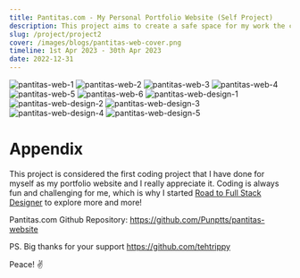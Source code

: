 ```yaml
---
title: Pantitas.com - My Personal Portfolio Website (Self Project)
description: This project aims to create a safe space for my work the concept of “The Journey Of My Experiences”.
slug: /project/project2
cover: /images/blogs/pantitas-web-cover.png
timeline: 1st Apr 2023 - 30th Apr 2023
date: 2022-12-31
---
```


![pantitas-web-1](/images/blogs/pantitas-web-1.png "pantitas-web-1")
![pantitas-web-2](/images/blogs/pantitas-web-2.png "pantitas-web-2")
![pantitas-web-3](/images/blogs/pantitas-web-3.png "pantitas-web-3")
![pantitas-web-4](/images/blogs/pantitas-web-4.png "pantitas-web-4")
![pantitas-web-5](/images/blogs/pantitas-web-5.png "pantitas-web-5")
![pantitas-web-6](/images/blogs/pantitas-web-6.png "pantitas-web-6")
![pantitas-web-design-1](/images/blogs/pantitas-web-design-1.png "pantitas-web-design-1")
![pantitas-web-design-2](/images/blogs/pantitas-web-design-2.png "pantitas-web-design-2")
![pantitas-web-design-3](/images/blogs/pantitas-web-design-3.png "pantitas-web-design-3")
![pantitas-web-design-4](/images/blogs/pantitas-web-design-4.png "pantitas-web-design-4")
![pantitas-web-design-5](/images/blogs/pantitas-web-design-5.png "pantitas-web-design-5")

# Appendix

This project is considered the first coding project that I have done for myself as my portfolio website and I really appreciate it. Coding is always fun and challenging for me, which is why I started [Road to Full Stack Designer](https://www.facebook.com/RoadtoFSDesigner) to explore more and more!

Pantitas.com Github Repository: https://github.com/Punptts/pantitas-website

PS. Big thanks for your support https://github.com/tehtrippy

Peace! ✌️
